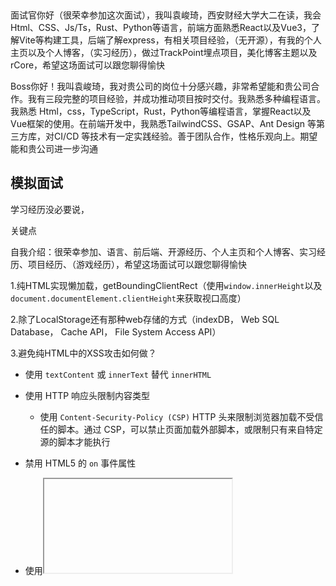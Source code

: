 ​	

​	面试官你好（很荣幸参加这次面试），我叫袁峻琦，西安财经大学大二在读，我会Html、CSS、Js/Ts，Rust、Python等语言，前端方面熟悉React以及Vue3，了解Vite等构建工具，后端了解express，有相关项目经验，（无开源），有我的个人主页以及个人博客，（实习经历），做过TrackPoint埋点项目，美化博客主题以及rCore，希望这场面试可以跟您聊得愉快

​	Boss你好！我叫袁峻琦，我对贵公司的岗位十分感兴趣，非常希望能和贵公司合作。我有三段完整的项目经验，并成功推动项目按时交付。我熟悉多种编程语言。我熟悉 Html，css，TypeScript，Rust，Python等编程语言，掌握React以及Vue框架的使用。在前端开发中，我熟悉TailwindCSS、GSAP、Ant Design 等第三方库，对CI/CD 等技术有一定实践经验。善于团队合作，性格乐观向上。期望能和贵公司进一步沟通

## 模拟面试

学习经历没必要说，

关键点

自我介绍：很荣幸参加、语言、前后端、开源经历、个人主页和个人博客、实习经历、项目经历、（游戏经历），希望这场面试可以跟您聊得愉快

1.纯HTML实现懒加载，getBoundingClientRect（使用`window.innerHeight`以及`document.documentElement.clientHeight`来获取视口高度）

2.除了LocalStorage还有那种web存储的方式（indexDB， Web SQL Database， Cache API， File System Access API）

3.避免纯HTML中的XSS攻击如何做？

- 使用 `textContent` 或 `innerText` 替代 `innerHTML`
- 使用 HTTP 响应头限制内容类型

  - 使用 `Content-Security-Policy (CSP)` HTTP 头来限制浏览器加载不受信任的脚本。通过 CSP，可以禁止页面加载外部脚本，或限制只有来自特定源的脚本才能执行
-  禁用 HTML5 的 `on` 事件属性
- 使用<iframe>的`sandbox`属性
- 限制用户输入的 HTML 标签

4.CSRF攻击，跨站请求伪造

​	使用双重cookie来验证，通常有两个 Cookie，一个用于存储 **Session 信息**（比如用户的认证信息，长期存在），另一个用于存储 **CSRF Token**（**动态生成**，每次请求都会改变）。这两个 Cookie 的创建和使用时间有所不同：

5.跨域深入了解

6.跨站和跨域的区别

**7.防抖和节流的八股重新看**

​	区别总结：

| 特性     | 防抖（Debounce）                     | 节流（Throttle）                 |
| -------- | ------------------------------------ | -------------------------------- |
| 执行时机 | 在事件停止触发后，延迟执行一次回调。 | 按照一定时间间隔执行回调。       |
| 执行频率 | 只有最后一次触发后才执行。           | 在设定的时间间隔内执行一次。     |
| 应用场景 | 输入框、窗口调整、搜索建议等。       | 滚动事件、按钮点击、拉取数据等。 |
| 特性     | 适合防止重复提交、频繁请求等。       | 适合限制操作频率，减少资源消耗。 |

**8.http状态码 301 302的区别 200 201  500 502 501 504**

**9.协商缓存和强制缓存(expires Cache-control)**

10.什么是模块

11.微队列（promise、MutationObserver、queueMicrotask）、宏队列（setTimeout、setInterval、setImmediate、I/O 操作、UI 渲		染任务）

12.Https和Http区别，s是啥，叫什么，协议是什么：

​	HTTPS（HyperText Transfer Protocol Secure）中的那个 “S” 代表 **Secure**，即安全。在技术层面上，它通过 SSL/TLS（安全套接层/传输层安全协议）加密了 HTTP 的通信内容，确保了数据传输的安全性和隐私性。

具体来说，HTTPS 的安全性体现在以下几个方面：

1. **加密**：通过加密机制确保在客户端和服务器之间传输的数据无法被中途截获或篡改。
2. **身份验证**：使用 SSL/TLS 证书验证服务器的身份，确保客户端连接的是真正的服务器，而非中间人攻击者伪装的服务器。
3. **数据完整性**：SSL/TLS 提供的校验机制保证了数据在传输过程中没有被篡改。

13.setTimeout设置成0

14.重排和重绘

**15.http请求类型，get post options**

16.js基本数据类型（number，boolean，null，undefined，string，symbol，BigInt）

17. instanceof（原型链）和typeof的区别
20. **Cors的options预检**
21. **http1 2 3 版本的区别等等**

算法题：

​	1.实现冒泡排序

​	2.从Url中取出查询参数

```
function a (url){
    let l= url.substring(url.indexOf("?") + 1); //这里的substring换成slice也可以，只是substring会自动换strart，
    const pre = l.split("&")					//end，如果索引顺序不对的话
    const finish = {}
    for (let i of pre){
        const [key,value] = i.split("=");
        finish[key] = value;
    }
    console.log(finish);
}


a("https://www.baidu.com?a=1&b=2")
```

​	3.实现防抖函数：	

```
function debounce(func, delay) {
  let timer;
  
  return function(...args) {
    // 清除之前的定时器
    if (timer) {
      clearTimeout(timer);
    }
    
    // 设置新的定时器
    timer = setTimeout(() => {
      func.apply(this, args);
    }, delay);
  };
}

// 使用示例
const log = () => console.log('防抖触发');
const debouncedLog = debounce(log, 1000);

// 连续调用，只有最后一次会执行
debouncedLog();
debouncedLog();
debouncedLog();
```

​	4.ES6中创建对象的多种方式（function class的constructor）

​	5.给4中的构造函数分别添加原型

​	6.手写promise

​	

面试流程  评价  以后工作干什么等等



IntersectionObserver

image, iframe的loading属性，新浏览器才会有

